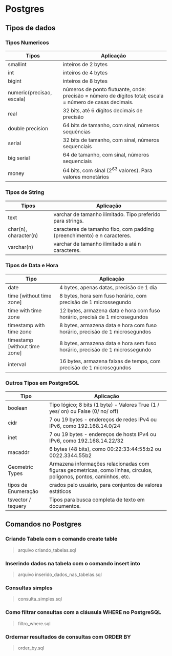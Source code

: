 # Postgres

## Tipos de dados

### Tipos Numericos

Tipos   |Aplicação
------- | --------------------------------------------------
smallint | inteiros de 2 bytes
int | inteiros de 4 bytes
bigint | inteiros de 8 bytes
numeric(precisao, escala) | números de ponto flutuante, onde: precisão = número de dígitos total; escala = número de casas decimais.
real | 32 bits, até 6 dígitos decimais de precisão
double precision | 64 bits de tamanho, com sinal, números sequências
serial | 32 bits de tamanho, com sinal, números sequenciais
big serial | 64 de tamanho, com sinal, números sequenciais
money | 64 bits, com sinal ($2^{63}$ valores). Para valores monetários

### Tipos de String

Tipos | Aplicação
----- | ------------------------------------------------------
text  | varchar de tamanho ilimitado. Tipo preferido para strings.
char(n), character(n) | caracteres de tamanho fixo, com padding (preenchimento) e n caracteres.
varchar(n) | varchar de tamanho ilimitado a até n caracteres.

### Tipos de Data e Hora

Tipo | Aplicação
---- | ---------------------------------------------------------
date | 4 bytes, apenas datas, precisão de 1 dia
time [without time zone] | 8 bytes, hora sem fuso horário, com precisão de 1 microssegundo
time with time zone | 12 bytes, armazena data e hora com fuso horário, precisã de 1 microsegundos
timestamp with time zone | 8 bytes, armazena data e hora com fuso horário, precisão de 1 microsegundos
timestamp [without time zone] | 8 bytes, armazena data e hora sem fuso horário, precisão de 1 microssegundo
interval | 16 bytes, armazena faixas de tempo, com precisão de 1 microsegundos

### Outros Tipos em PostgreSQL

Tipo | Aplicação
---- | ---------
boolean | Tipo lógico; 8 bits (1 byte) - Valores True (1 / yes/ on) ou False (0/ no/ off)
cidr | 7 ou 19 bytes - endereços de redes IPv4 ou IPv6, como 192.168.14.0/24
inet | 7 ou 19 bytes - endereços de hosts IPv4 ou IPv6, como 192.168.14.22/32
macaddr | 6 bytes (48 bits), como 00:22:33:44:55:b2 ou 0022.3344.55b2
Geometric Types | Armazena informações relacionadas com figuras geometricas, como linhas, círculos, polígonos, pontos, caminhos, etc.
tipos de Enumeração | crados pelo usuário, para conjuntos de valores estáticos
tsvector / tsquery | Tipos para busca completa de texto em documentos.

## Comandos no Postgres

### Criando Tabela com o comando create table

> arquivo criando_tabelas.sql

### Inserindo dados na tabela com o comando insert into

> arquivo inserido_dados_nas_tabelas.sql

### Consultas simples

> consulta_simples.sql

### Como filtrar consultas com a cláusula WHERE no PostgreSQL

> filtro_where.sql

### Ordernar resultados de consultas com ORDER BY

> order_by.sql
